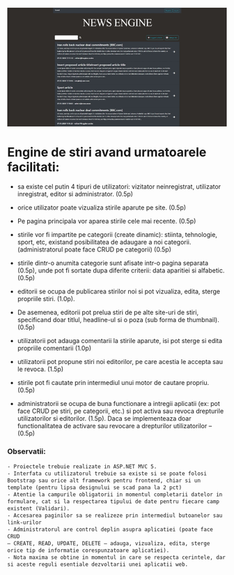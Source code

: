 ![landing-page](https://github.com/BogdanCln/NewsEngineDAW/blob/master/landing.jpg)

# Engine de stiri avand urmatoarele facilitati:
- sa existe cel putin 4 tipuri de utilizatori: vizitator neinregistrat, utilizator
inregistrat, editor si administrator. (0.5p)

- orice utilizator poate vizualiza stirile aparute pe site. (0.5p) 

- Pe pagina principala vor aparea stirile cele mai recente. (0.5p)

- stirile vor fi impartite pe categorii (create dinamic): stiinta, tehnologie, sport,
etc, existand posibilitatea de adaugare a noi categorii. (administratorul poate
face CRUD pe categorii) (0.5p)

- stirile dintr-o anumita categorie sunt afisate intr-o pagina separata (0.5p),
unde pot fi sortate dupa diferite criterii: data aparitiei si alfabetic. (0.5p)

- editorii se ocupa de publicarea stirilor noi si pot vizualiza, edita, sterge
propriile stiri. (1.0p). 

- De asemenea, editorii pot prelua stiri de pe alte site-uri
de stiri, specificand doar titlul, headline-ul si o poza (sub forma de thumbnail).
(0.5p)
- utilizatorii pot adauga comentarii la stirile aparute, isi pot sterge si edita
propriile comentarii (1.0p) 

- utilizatorii pot propune stiri noi editorilor, pe care acestia
le accepta sau le revoca. (1.5p)

- stirile pot fi cautate prin intermediul unui motor de cautare propriu. (0.5p)

- administratorii se ocupa de buna functionare a intregii aplicatii (ex: pot face
CRUD pe stiri, pe categorii, etc.) si pot activa sau revoca drepturile
utilizatorilor si editorilor. (1.5p). Daca se implementeaza doar functionalitatea
de activare sau revocare a drepturilor utilizatorilor – (0.5p)

### Observatii:

    - Proiectele trebuie realizate in ASP.NET MVC 5.
    - Interfata cu utilizatorul trebuie sa existe si se poate folosi Bootstrap sau orice alt framework pentru frontend, chiar si un template (pentru lipsa designului se scad pana la 2 pct)
    - Atentie la campurile obligatorii in momentul completarii datelor in formulare, cat si la respectarea tipului de date pentru fiecare camp existent (Validari).
    - Accesarea paginilor sa se realizeze prin intermediul butoanelor sau link-urilor
    - Administratorul are control deplin asupra aplicatiei (poate face CRUD
    – CREATE, READ, UPDATE, DELETE – adauga, vizualiza, edita, sterge orice tip de informatie corespunzatoare aplicatiei).
    - Nota maxima se obtine in momentul in care se respecta cerintele, dar si aceste reguli esentiale dezvoltarii unei aplicatii web.
